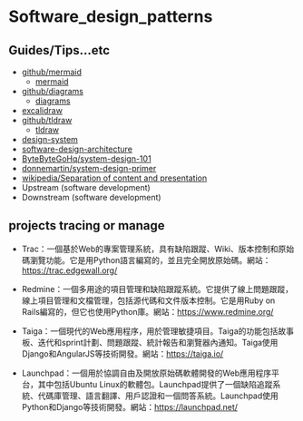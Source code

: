 # Software_design_patterns

## Guides/Tips...etc

* [github/mermaid](https://github.com/mermaid-js/mermaid)
    * [mermaid](https://mermaid.js.org/)
* [github/diagrams](https://github.com/mingrammer/diagrams)
    * [diagrams](https://diagrams.mingrammer.com/)
* [excalidraw](https://github.com/excalidraw/excalidraw)
* [github/tldraw](https://github.com/tldraw/tldraw)
    * [tldraw](https://www.tldraw.com/)
* [design-system](https://roadmap.sh/design-system)
* [software-design-architecture](https://roadmap.sh/software-design-architecture)
* [ByteByteGoHq/system-design-101](https://github.com/ByteByteGoHq/system-design-101)
* [donnemartin/system-design-primer](https://github.com/donnemartin/system-design-primer)
* [wikipedia/Separation of content and presentation](https://en.wikipedia.org/wiki/Separation_of_content_and_presentation)
* Upstream (software development)
* Downstream (software development)

## projects tracing or manage

* Trac：一個基於Web的專案管理系統，具有缺陷跟蹤、Wiki、版本控制和原始碼瀏覽功能。它是用Python語言編寫的，並且完全開放原始碼。網站：https://trac.edgewall.org/

* Redmine：一個多用途的項目管理和缺陷跟蹤系統。它提供了線上問題跟蹤，線上項目管理和文檔管理，包括源代碼和文件版本控制。它是用Ruby on Rails編寫的，但它也使用Python庫。網站：https://www.redmine.org/

* Taiga：一個現代的Web應用程序，用於管理敏捷項目。Taiga的功能包括故事板、迭代和sprint計劃、問題跟蹤、統計報告和瀏覽器內通知。Taiga使用Django和AngularJS等技術開發。網站：https://taiga.io/

* Launchpad：一個用於協調自由及開放原始碼軟體開發的Web應用程序平台，其中包括Ubuntu Linux的軟體包。Launchpad提供了一個缺陷追蹤系統、代碼庫管理、語言翻譯、用戶認證和一個問答系統。Launchpad使用Python和Django等技術開發。網站：https://launchpad.net/